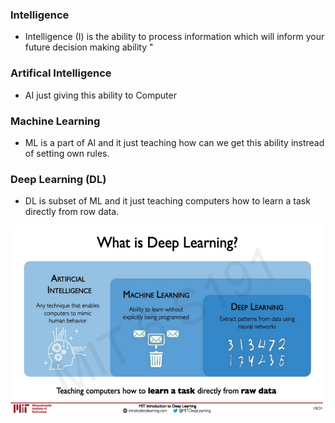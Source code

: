 
### Intelligence 
- Intelligence (I) is the ability to process information which will inform your future decision making ability "


###  Artifical Intelligence 
- AI just giving this ability to Computer


### Machine Learning 
- ML is a part of AI and it just teaching how can we get this ability instread of setting own rules.


### Deep Learning (DL)
- DL is subset of ML and it just teaching computers how to learn a task directly from row data.

<img src="DL.png" width="500" height="300" >

</br>

